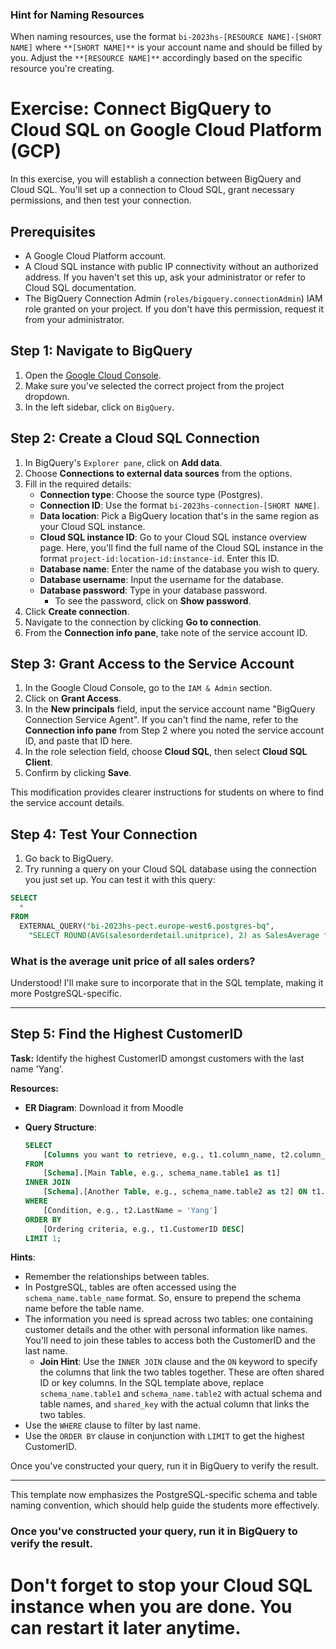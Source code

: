 ### Hint for Naming Resources ###
When naming resources, use the format `bi-2023hs-[RESOURCE NAME]-[SHORT NAME]` where `**[SHORT NAME]**` is your account name and should be filled by you. Adjust the `**[RESOURCE NAME]**` accordingly based on the specific resource you're creating.

# Exercise: Connect BigQuery to Cloud SQL on Google Cloud Platform (GCP)

In this exercise, you will establish a connection between BigQuery and Cloud SQL. You'll set up a connection to Cloud SQL, grant necessary permissions, and then test your connection.

## Prerequisites

- A Google Cloud Platform account.
- A Cloud SQL instance with public IP connectivity without an authorized address. If you haven't set this up, ask your administrator or refer to Cloud SQL documentation.
- The BigQuery Connection Admin (`roles/bigquery.connectionAdmin`) IAM role granted on your project. If you don't have this permission, request it from your administrator.

## Step 1: Navigate to BigQuery

1. Open the [Google Cloud Console](https://console.cloud.google.com/).
2. Make sure you've selected the correct project from the project dropdown.
3. In the left sidebar, click on `BigQuery`.

## Step 2: Create a Cloud SQL Connection

1. In BigQuery's `Explorer pane`, click on **Add data**.
2. Choose **Connections to external data sources** from the options.
3. Fill in the required details:
   - **Connection type**: Choose the source type (Postgres).
   - **Connection ID**: Use the format `bi-2023hs-connection-[SHORT NAME]`.
   - **Data location**: Pick a BigQuery location that's in the same region as your Cloud SQL instance.
   - **Cloud SQL instance ID**: Go to your Cloud SQL instance overview page. Here, you'll find the full name of the Cloud SQL instance in the format `project-id:location-id:instance-id`. Enter this ID.
   - **Database name**: Enter the name of the database you wish to query.
   - **Database username**: Input the username for the database.
   - **Database password**: Type in your database password.
     - To see the password, click on **Show password**.
4. Click **Create connection**.
5. Navigate to the connection by clicking **Go to connection**.
6. From the **Connection info pane**, take note of the service account ID.

## Step 3: Grant Access to the Service Account

1. In the Google Cloud Console, go to the `IAM & Admin` section.
2. Click on **Grant Access**.
3. In the **New principals** field, input the service account name "BigQuery Connection Service Agent". If you can't find the name, refer to the **Connection info pane** from Step 2 where you noted the service account ID, and paste that ID here.
4. In the role selection field, choose **Cloud SQL**, then select **Cloud SQL Client**.
5. Confirm by clicking **Save**.

This modification provides clearer instructions for students on where to find the service account details.

## Step 4: Test Your Connection

1. Go back to BigQuery.
2. Try running a query on your Cloud SQL database using the connection you just set up. You can test it with this query:
```sql
SELECT
  *
FROM
  EXTERNAL_QUERY("bi-2023hs-pect.europe-west6.postgres-bq",
    "SELECT ROUND(AVG(salesorderdetail.unitprice), 2) as SalesAverage from sales.salesorderdetail;");
```

### What is the average unit price of all sales orders?

Understood! I'll make sure to incorporate that in the SQL template, making it more PostgreSQL-specific.

---

## Step 5: Find the Highest CustomerID

**Task:** Identify the highest CustomerID amongst customers with the last name 'Yang'.

**Resources:**
- **ER Diagram**: Download it from Moodle
- **Query Structure**:

   ```sql
   SELECT 
       [Columns you want to retrieve, e.g., t1.column_name, t2.column_name] 
   FROM 
       [Schema].[Main Table, e.g., schema_name.table1 as t1]
   INNER JOIN 
       [Schema].[Another Table, e.g., schema_name.table2 as t2] ON t1.shared_key = t2.shared_key
   WHERE 
       [Condition, e.g., t2.LastName = 'Yang'] 
   ORDER BY 
       [Ordering criteria, e.g., t1.CustomerID DESC] 
   LIMIT 1;
   ```

**Hints**:
- Remember the relationships between tables. 
- In PostgreSQL, tables are often accessed using the `schema_name.table_name` format. So, ensure to prepend the schema name before the table name.
- The information you need is spread across two tables: one containing customer details and the other with personal information like names. You'll need to join these tables to access both the CustomerID and the last name.
    - **Join Hint**: Use the `INNER JOIN` clause and the `ON` keyword to specify the columns that link the two tables together. These are often shared ID or key columns. In the SQL template above, replace `schema_name.table1` and `schema_name.table2` with actual schema and table names, and `shared_key` with the actual column that links the two tables.
- Use the `WHERE` clause to filter by last name.
- Use the `ORDER BY` clause in conjunction with `LIMIT` to get the highest CustomerID.

Once you've constructed your query, run it in BigQuery to verify the result.

---

This template now emphasizes the PostgreSQL-specific schema and table naming convention, which should help guide the students more effectively.

### Once you've constructed your query, run it in BigQuery to verify the result.

# Don't forget to stop your Cloud SQL instance when you are done. You can restart it later anytime.
